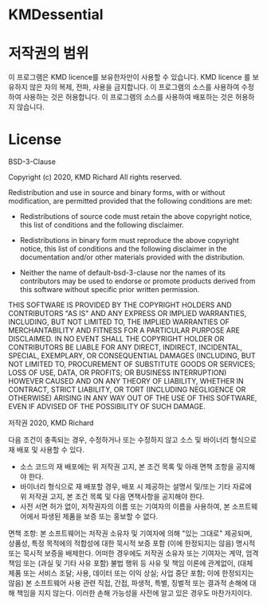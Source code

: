 # KMDessential

# 저작권의 범위

이 프로그램은 KMD licence를 보유한자만이 사용할 수 있습니다.
KMD licence 를 보유하지 않은 자의 복제, 전파, 사용을 금지합니다.
이 프로그램의 소스를 사용하여 수정하여 사용하는 것은 허용합니다.
이 프로그램의 소스를 사용하여 배포하는 것은 허용하지 않습니다.

# License
BSD-3-Clause

Copyright (c) 2020, KMD Richard
All rights reserved.

Redistribution and use in source and binary forms, with or without
modification, are permitted provided that the following conditions are met:

* Redistributions of source code must retain the above copyright notice, this
  list of conditions and the following disclaimer.

* Redistributions in binary form must reproduce the above copyright notice,
  this list of conditions and the following disclaimer in the documentation
  and/or other materials provided with the distribution.

* Neither the name of default-bsd-3-clause nor the names of its
  contributors may be used to endorse or promote products derived from
  this software without specific prior written permission.

THIS SOFTWARE IS PROVIDED BY THE COPYRIGHT HOLDERS AND CONTRIBUTORS "AS IS"
AND ANY EXPRESS OR IMPLIED WARRANTIES, INCLUDING, BUT NOT LIMITED TO, THE
IMPLIED WARRANTIES OF MERCHANTABILITY AND FITNESS FOR A PARTICULAR PURPOSE ARE
DISCLAIMED. IN NO EVENT SHALL THE COPYRIGHT HOLDER OR CONTRIBUTORS BE LIABLE
FOR ANY DIRECT, INDIRECT, INCIDENTAL, SPECIAL, EXEMPLARY, OR CONSEQUENTIAL
DAMAGES (INCLUDING, BUT NOT LIMITED TO, PROCUREMENT OF SUBSTITUTE GOODS OR
SERVICES; LOSS OF USE, DATA, OR PROFITS; OR BUSINESS INTERRUPTION) HOWEVER
CAUSED AND ON ANY THEORY OF LIABILITY, WHETHER IN CONTRACT, STRICT LIABILITY,
OR TORT (INCLUDING NEGLIGENCE OR OTHERWISE) ARISING IN ANY WAY OUT OF THE USE
OF THIS SOFTWARE, EVEN IF ADVISED OF THE POSSIBILITY OF SUCH DAMAGE.


저작권 2020, KMD Richard

다음 조건이 충족되는 경우, 수정하거나 또는 수정하지 않고 소스 및 바이너리 형식으로 재 배포 및
 사용할 수 있다.

* 소스 코드의 재 배포에는 위 저작권 고지, 본 조건 목록 및 아래 면책 조항을 공지해야 한다.
* 바이너리 형식으로 재 배포할 경우, 배포 시 제공하는 설명서 및/또는 기타 자료에 위 저작권 고지,
  본 조건 목록 및 다음 면책사항을 공지해야 한다.
* 사전 서면 허가 없이, 저작권자의 이름 또는 기여자의 이름을 사용하여, 본 소프트웨어에서 파생된
  제품을 보증 또는 홍보할 수 없다.

면책 조항:
본 소프트웨어는 저작권 소유자 및 기여자에 의해 "있는 그대로" 제공되며, 상품성, 특정 목적에의
적합성에 대한 묵시적 보증 포함 (이에 한정되지는 않음) 명시적 또는 묵시적 보증을 배제한다. 어떠한
경우에도 저작권 소유자 또는 기여자는 계약, 엄격 책임 또는 (과실 및 기타 사유 포함) 불법 행위 등
사유 및 책임 이론에 관계없이, (대체 제품 또는 서비스 조달; 사용, 데이터 또는 이익 상실; 사업 중단
포함; 이에 한정되지는 않음) 본 소프트웨어 사용 관련 직접, 간접, 파생적, 특별, 징벌적 또는 결과적
손해에 대해 책임을 지지 않는다. 이러한 손해 가능성을 사전에 알고 있은 경우도 마찬가지이다.
